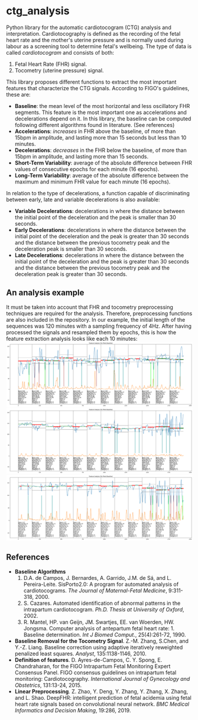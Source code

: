 # ctg_analysis
Python library for the automatic cardiotocogram (CTG) analysis and interpretation. Cardiotocography is defined as the recording of the fetal heart rate and the mother's uterine pressure and is normally used during labour as a screening tool to determine fetal's wellbeing. The type of data is called *cardiotocogram* and consists of both:
1. Fetal Heart Rate (FHR) signal.
2. Tocometry (uterine pressure) signal.

This library proposes different functions to extract the most important features that characterize the CTG signals. According to FIGO's guidelines, these are:
- **Baseline**: the mean level of the most horizontal and less oscillatory FHR segments. This feature is the most important one as accelerations and decelerations depend on it. In this library, the baseline can be computed following different algorithms found in literature. (See references) 
- **Accelerations**: *increases* in FHR above the baseline, of more than 15bpm in amplitude, and lasting more than 15 seconds but less than 10 minutes.
- **Decelerations**: *decreases* in the FHR below the baseline, of more than 15bpm in amplitude, and lasting more than 15 seconds.
- **Short-Term Variability**: average of the absolute difference between FHR values of consecutive epochs for each minute (16 epochs).
- **Long-Term Variability**: average of the absolute difference between the maximum and minimum FHR value for each minute (16 epochs).

In relation to the type of decelerations, a function capable of discriminating between early, late and variable decelerations is also available:
- **Variable Decelerations**: decelerations in where the distance between the initial point of the deceleration and the peak is smaller than 30 seconds.
- **Early Decelerations**: decelerations in where the distance between the initial point of the deceleration and the peak is greater than 30 seconds and the distance between the previous tocometry peak and the deceleration peak is smaller than 30 seconds.
- **Late Decelerations**: decelerations in where the distance between the initial point of the deceleration and the peak is greater than 30 seconds and the distance between the previous tocometry peak and the deceleration peak is greater than 30 seconds.

## An analysis example
It must be taken into account that FHR and tocometry preprocessing techniques are required for the analysis. Therefore, preprocessing functions are also included in the repository. In our example, the initial length of the sequences was 120 minutes with a sampling frequency of 4Hz. After having processed the signals and resampled them by epochs, this is how the feature extraction analysis looks like each 10 minutes:
![CTG Analysis 1](https://github.com/mlinaresv/ctg_analysis/blob/main/example1.png)
![CTG Analysis 2](https://github.com/mlinaresv/ctg_analysis/blob/main/example2.png)
![CTG Analysis 3](https://github.com/mlinaresv/ctg_analysis/blob/main/example3.png)

## References
- **Baseline Algorithms**
  1. D.A. de Campos, J. Bernardes, A. Garrido, J.M. de Sá, and L. Pereira-Leite. SisPorto2.0: A program for automated analysis of cardiotocograms. *The Journal of Maternal-Fetal Medicine*, 9:311-318, 2000.
  2. S. Cazares. Automated identification of abnormal patterns in the intrapartum cardiotocogram. *Ph.D. Thesis at University of Oxford*, 2002.
  3. R. Mantel, HP. van Geijn, JM. Swartjes, EE. van Woerden, HW. Jongsma. Computer analysis of antepartum fetal heart rate: 1. Baseline determination. *Int J Biomed Comput.*, 25(4):261-72, 1990. 
- **Baseline Removal for the Tocometry Signal**. Z.-M. Zhang, S.Chen, and Y.-Z. Liang. Baseline correction using adaptive iteratively reweighted penalized least squares. *Analyst*, 135:1138-1146, 2010.
- **Definition of features**. D. Ayres-de-Campos, C. Y. Spong, E. Chandraharan, for the FIGO Intrapartum Fetal Monitoring Expert Consensus Panel. FIGO consensus guidelines on intrapartum fetal monitoring: Cardiotocography. *International Journal of Gynecology and Obstetrics*, 131:13-24, 2015. 
- **Linear Preprocessing**. Z. Zhao, Y. Deng, Y. Zhang, Y. Zhang, X. Zhang, and L. Shao. DeepFHR: intelligent prediction of fetal acidemia using fetal heart rate signals based on convolutional neural network. *BMC Medical Informatics and Decision Making*, 19:286, 2019.
